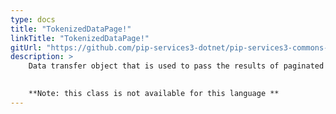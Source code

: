 ```yaml
---
type: docs
title: "TokenizedDataPage!"
linkTitle: "TokenizedDataPage!"
gitUrl: "https://github.com/pip-services3-dotnet/pip-services3-commons-dotnet"
description: > 
    Data transfer object that is used to pass the results of paginated queries.
    

    **Note: this class is not available for this language **
---
```

